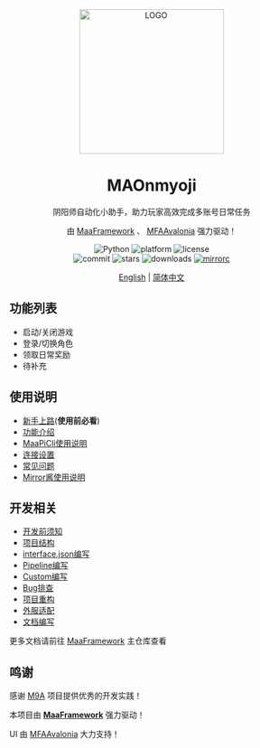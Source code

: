 <!-- markdownlint-disable MD033 MD041 -->
<div align="center">

<img alt="LOGO" src="" width="256" height="256" />

# MAOnmyoji

阴阳师自动化小助手，助力玩家高效完成多账号日常任务

由 [MaaFramework](https://github.com/MaaXYZ/MaaFramework) 、 [MFAAvalonia](https://github.com/SweetSmellFox/MFAAvalonia) 强力驱动！  

</div>

<p align="center">
  <img alt="Python" src="https://img.shields.io/badge/Python-3776AB?logo=python&logoColor=white">
  <img alt="platform" src="https://img.shields.io/badge/platform-Windows%20%7C%20Linux%20%7C%20macOS-blueviolet">
  <img alt="license" src="https://img.shields.io/github/license/vividcab/MAOnmyoji">
  <br>
  <img alt="commit" src="https://img.shields.io/github/commit-activity/m/vividcab/MAOnmyoji">
  <img alt="stars" src="https://img.shields.io/github/stars/vividcab/MAOnmyoji?style=social">
  <img alt="downloads" src="https://img.shields.io/github/downloads/vividcab/MAOnmyoji/total?style=social">
  <a href="https://mirrorchyan.com/zh/projects?rid=&source=" target="_blank"><img alt="mirrorc" src="https://img.shields.io/badge/Mirror%E9%85%B1-%239af3f6?logo=countingworkspro&logoColor=4f46e5"></a>
</p>

<div align="center">

[English](./README_en.md) | [简体中文](./README.md)

</div>

## 功能列表

- 启动/关闭游戏
- 登录/切换角色
- 领取日常奖励
- 待补充

## 使用说明

- [新手上路](./docs/zh_cn/manual/新手上路.md)(**使用前必看**)
- [功能介绍](./docs/zh_cn/manual/功能介绍.md)
- [MaaPiCli使用说明](./docs/zh_cn/manual/MaaPiCli.md)
- [连接设置](./docs/zh_cn/manual/连接设置.md)
- [常见问题](./docs/zh_cn/manual/常见问题.md)
- [Mirror酱使用说明](./docs/zh_cn/manual/Mirror酱.md)

## 开发相关

- [开发前须知](./docs/zh_cn/develop/开发前须知.md)
- [项目结构](./docs/zh_cn/develop/项目结构.md)
- [interface.json编写](./docs/zh_cn/develop/interface.json编写.md)
- [Pipeline编写](./docs/zh_cn/develop/Pipeline编写.md)
- [Custom编写](./docs/zh_cn/develop/Custom编写.md)
- [Bug排查](./docs/zh_cn/develop/Bug排查.md)
- [项目重构](./docs/zh_cn/develop/项目重构.md)
- [外服适配](./docs/zh_cn/develop/外服适配.md)
- [文档编写](./docs/zh_cn/develop/文档编写.md)

更多文档请前往 [MaaFramework](https://github.com/MaaXYZ/MaaFramework) 主仓库查看

## 鸣谢

感谢 [M9A](https://github.com/MAA1999/M9A) 项目提供优秀的开发实践！

本项目由 **[MaaFramework](https://github.com/MaaXYZ/MaaFramework)** 强力驱动！  

UI 由 [MFAAvalonia](https://github.com/SweetSmellFox/MFAAvalonia) 大力支持！
